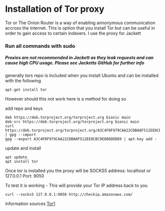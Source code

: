 # Installation of Tor proxy 
Tor or The Onion Router is a way of enabling annonymous communication accross the internet. This is option that you install Tor but can be useful in order to gain access to certain indexers. I use the proxy for Jackett
### Run all commands with sudo

##### Proxies are not recommended in Jackett as they leak requests and can cause high CPU usage. Please see Jacketts GitHub for further info

generally tors repo is included when you install Ubuntu and can be installed with the following 
```
apt-get install tor
```

However should this not work here is a method for doing so 

add repo and keys
```
deb https://deb.torproject.org/torproject.org bionic main
deb-src https://deb.torproject.org/torproject.org bionic main
curl https://deb.torproject.org/torproject.org/A3C4F0F979CAA22CDBA8F512EE8CBC9E886DDD89.asc | gpg --import
gpg --export A3C4F0F979CAA22CDBA8F512EE8CBC9E886DDD89 | apt-key add -
```

update and install
```
apt update
apt install tor
```

Once tor is installed you the proxy will be SOCKS5 address: localhost or 127.0.0.1 Port: 9050

To test it is working - This will provide your Tor IP address back to you
```
curl --socks5 127.0.0.1:9050 http://checkip.amazonaws.com/
```



information sources [Tor1](https://2019.www.torproject.org/docs/debian.html.en)
